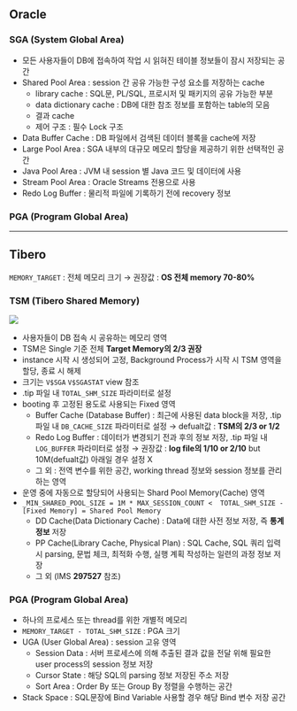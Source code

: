 ## Oracle
### SGA (System Global Area)
- 모든 사용자들이 DB에 접속하여 작업 시 읽혀진 테이블 정보들이 잠시 저장되는 공간
- Shared Pool Area : session 간 공유 가능한 구성 요소를 저장하는 cache
  - library cache : SQL문, PL/SQL, 프로시저 및 패키지의 공유 가능한 부분
  - data dictionary cache : DB에 대한 참조 정보를 포함하는 table의 모음
  - 결과 cache
  - 제어 구조 :  필수 Lock 구조
- Data Buffer Cache : DB 파일에서 검색된 데이터 블록을 cache에 저장
- Large Pool Area : SGA 내부의 대규모 메모리 할당을 제공하기 위한 선택적인 공간
- Java Pool Area : JVM 내 session 별 Java 코드 및 데이터에 사용
- Stream Pool Area : Oracle Streams 전용으로 사용
- Redo Log Buffer : 물리적 파일에 기록하기 전에 recovery 정보
### PGA (Program Global Area)

---
## Tibero
`MEMORY_TARGET` : 전체 메모리 크기 → 권장값 : **OS 전체 memory 70-80%**
### TSM (Tibero Shared Memory)
![](https://prod-files-secure.s3.us-west-2.amazonaws.com/2e9f035b-3bba-4ce1-902b-03e8e4545fa2/50e74659-9cf4-4d7e-a1bb-37b94051050d/3.1_TSM.png?X-Amz-Algorithm=AWS4-HMAC-SHA256&X-Amz-Content-Sha256=UNSIGNED-PAYLOAD&X-Amz-Credential=ASIAZI2LB466X2MF7EYN%2F20251101%2Fus-west-2%2Fs3%2Faws4_request&X-Amz-Date=20251101T034213Z&X-Amz-Expires=3600&X-Amz-Security-Token=IQoJb3JpZ2luX2VjEFsaCXVzLXdlc3QtMiJHMEUCIQCGBgtQ0z5SNmzS%2F3svzmuWai%2FXIIRSR7cISAW8JrpPxQIgBEJseaiGG9iL7KbecWc9%2Fc8iZuulCPPHNYuOEsZgoioq%2FwMIJBAAGgw2Mzc0MjMxODM4MDUiDIH0%2B7JdgjmnRfCXSCrcA9j1%2FWtmUn5TKB87X2xA5Gl%2BihvIPoaCPqz1KbHeXhHNntV6aIOWrGd%2BCzUPvNViRLvARzUixk4GPugSE%2B3BUsDorNqRcVuF%2F4tzPp070sAx5j1NG9YhmgTWJZaCobEGpggGxp1roxNZtuOvyOQY9tS4UTqsh9MCAzLZmjSpBR%2F%2B6xYOZ%2BO6A%2BujsbaCi7HQwKZx4x1d9SLB73cAb3MTdMGOjKurOUizaFtYqDMvTOw5vMqlZREo%2BBRdt3Z0M6VNeSWvtNbyKUs9pptgn5CFLHjMdCnzKHUL%2BxYkeXTl2Z7CELbEEWlEuaQftdPkzAX%2F5tzYHGY75yYNLNX6BdGm9PDIq2MJb4BSbZmBaaoZUcVTVhKpfbXNAWYmI59Xd6tlZlixbNIbvNbPL0tjRoSPFRRqmxe3CIx5Dh9zXldZ1pX4oiwHUOvqAWSDkWmvOtaBPw7KpGoGQZtIMYVCldYeEuowzLxffZDbskEmv%2FhEOvepmMX%2BhXb86txV%2Bo6Im%2BgFB%2FK2NEAiu5ixf%2FxIoAVXmg1Eq91MGlUgmo38tLYuPU56zPutiFzgr%2F20MAQZTCZfTB4lhzRps%2B4uyl7fJno918VHx9JyiyLsdLJNr9Vv2xuNgE3RYyALrgeusr4qMKXolcgGOqUBdNARoimIX34GjWjYGyIHIbItllsRO5sCPnKViiXzEcfIdAAgiFzgx7fpbcr%2F5%2FLzTi%2F2GPCikT2Q5B6Jk4Q%2BYmGrnGDYcXw8ziCW3xWtmb%2BkC6oEF0cLGpGdJtUvc3P7yAgUCnLKrXRJQ1a0sOwuz%2Fa7OWhI5VxZyjvAFDT%2BUW84ePadyWe4Bto2taT%2B391Dn5V9vbWnuN3UWkhaGEuRw8ZZDgnf&X-Amz-Signature=2facce75378a46720de027d9c79d2dc5367fef66b84d43566b37c5d016146e39&X-Amz-SignedHeaders=host&x-amz-checksum-mode=ENABLED&x-id=GetObject)
- 사용자들이 DB 접속 시 공유하는 메모리 영역
- TSM은 Single 기준 전체 **Target Memory의 2/3 권장**
- instance 시작 시 생성되어 고정, Background Process가 시작 시 TSM 영역을 할당, 종료 시 해제
- 크기는 `V$SGA` `V$SGASTAT` view 참조
- .tip 파일 내 `TOTAL_SHM_SIZE` 파라미터로 설정
- booting 후 고정된 용도로 사용되는 Fixed 영역
  - Buffer Cache (Database Buffer) : 최근에 사용된 data block을 저장, .tip 파일 내 `DB_CACHE_SIZE` 파라미터로 설정 → defualt값 : **TSM의 2/3 or 1/2**
  - Redo Log Buffer : 데이터가 변경되기 전과 후의 정보 저장, .tip 파일 내 `LOG_BUFFER` 파라미터로 설정 → 권장값 : **log file의 1/10 or 2/10** but 10M(defualt값) 아래일 경우 설정 X
  - 그 외 : 전역 변수를 위한 공간, working thread 정보와 session 정보를 관리하는 영역
- 운영 중에 자동으로 할당되어 사용되는 Shard Pool Memory(Cache) 영역
- `_MIN_SHARED_POOL_SIZE = 1M * MAX_SESSION_COUNT <  TOTAL_SHM_SIZE - [Fixed Memory] = Shared Pool Memory`
  - DD Cache(Data Dictionary Cache) : Data에 대한 사전 정보 저장, 즉 **통계정보** 저장 
  - PP Cache(Library Cache, Physical Plan) : SQL Cache, SQL 쿼리 입력 시 parsing, 문법 체크, 최적화 수행, 실행 계획 작성하는 일련의 과정 정보 저장
  - 그 외  (IMS **297527** 참조)
### PGA (Program Global Area)
- 하나의 프로세스 또는 thread를 위한 개별적 메모리
- `MEMORY_TARGET - TOTAL_SHM_SIZE` : PGA 크기
- UGA (User Global Area) : session 고유 영역
  - Session Data : 서버 프로세스에 의해 추출된 결과 값을 전달 위해 필요한 user process의 session 정보 저장
  - Cursor State : 해당 SQL의 parsing 정보 저장된 주소 저장
  - Sort Area : Order By 또는 Group By 정렬을 수행하는 공간
- Stack Space : SQL문장에 Bind Variable 사용할 경우 해당 Bind 변수 저장 공간


